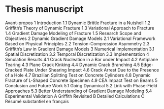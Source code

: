 # Thesis manuscript

Avant-propos
1  Introduction
   1.1 Dynamic Brittle Fracture in a Nutshell
   1.2 Griffith’s Theory of Dynamic Fracture
   1.3 Variational Approach to Fracture
   1.4 Gradient Damage Modeling of Fracture
   1.5 Research Scope and Objectives
2  Dynamic Gradient Damage Models
   2.1 Variational Framework Based on Physical Principles
   2.2 Tension-Compression Asymmetry
   2.3 Griffith’s Law in Gradient Damage Models
3  Numerical Implementation
   3.1 Spatial Discretization
   3.2 Temporal Discretization
   3.3 Implementation
4  Simulation Results
   4.1 Crack Nucleation in a Bar under Impact
   4.2 Antiplane Tearing
   4.3 Plane Crack Kinking
   4.4 Dynamic Crack Branching
   4.5 Edge-Cracked Plate Under Shearing Impact
   4.6 Crack Arrest Due to the Presence of a Hole
   4.7 Brazilian Splitting Test on Concrete Cylinders
   4.8 Dynamic Fracture of L-Shaped Concrete Specimen
   4.9 CEA Impact Test on Beams
5  Conclusion and Future Work
   5.1 Going Dynamical
   5.2 Link with Phase-Field Approaches
   5.3 Better Understanding of Gradient Damage Modeling
   5.4 Experimental Validation
A Griffith Revisited
B Detailed Calculations
C Résumé substantiel en français